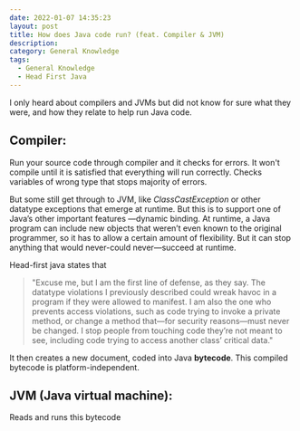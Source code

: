 ```yaml
---
date: 2022-01-07 14:35:23
layout: post
title: How does Java code run? (feat. Compiler & JVM)
description:
category: General Knowledge
tags:
  - General Knowledge
  - Head First Java
---
```

I only heard about compilers and JVMs but did not know for sure what they were,
and how they relate to help run Java code.

## Compiler:

Run your source code through compiler and it checks for errors. It won't compile until
it is satisfied that everything will run correctly. Checks variables of wrong type that
stops majority of errors.

But some still get through to JVM, like *ClassCastException* or other datatype exceptions that
emerge at runtime. But this is to support one of Java’s other important features —dynamic
binding. At runtime, a Java program can include new objects that weren’t even known to the original programmer, 
so it has to allow a certain amount of flexibility. But it can stop anything that would
never-could never—succeed at runtime.

Head-first java states that 
> "Excuse me, but I am the first line of defense, as they say. The datatype
violations I previously described could wreak havoc in a program if
they were allowed to manifest. I am also the one who prevents access
violations, such as code trying to invoke a private method, or change a
method that—for security reasons—must never be changed. I stop
people from touching code they’re not meant to see, including code
trying to access another class’ critical data."

It then creates a new document, coded into Java **bytecode**. This compiled bytecode is platform-independent.

## JVM (Java virtual machine):

Reads and runs this bytecode













